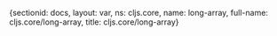 {sectionid: docs, layout: var, ns: cljs.core, name: long-array, full-name: cljs.core/long-array,
  title: cljs.core/long-array}
